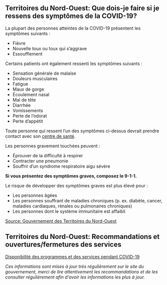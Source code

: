 ## Territoires du Nord-Ouest: Que dois-je faire si je ressens des symptômes de la COVID-19?

La plupart des personnes atteintes de la COVID-19 présentent les symptômes suivants :

- Fièvre
- Nouvelle toux ou toux qui s’aggrave
- Essoufflement

Certains patients ont également ressenti les symptômes suivants :

- Sensation générale de malaise
- Douleurs musculaires
- Fatigue
- Maux de gorge
- Écoulement nasal
- Mal de tête
- Diarrhée
- Vomissements
- Perte de l’odorat
- Perte d’appétit

Toute personne qui ressent l’un des symptômes ci-dessus devrait prendre contact avec son [centre de santé](https://www.hss.gov.nt.ca/fr/h%C3%B4pitaux-et-centres-de-sant%C3%A9).

Les personnes gravement touchées peuvent :

- Éprouver de la difficulté à respirer
- Contracter une pneumonie
- Souffrir d’un syndrome respiratoire aigu sévère

**Si vous présentez des symptômes graves, composez le 9-1-1.**

Le risque de développer des symptômes graves est plus élevé pour :

- Les personnes âgées
- Les personnes souffrant de maladies chroniques (p. ex. diabète, cancer, maladies cardiaques, rénales ou pulmonaires chroniques)
- Les personnes dont le système immunitaire est affaibli

[Source: Gouvernement des Territoires du Nord-Ouest](https://www.gov.nt.ca/covid-19/fr/services/%C3%A0-propos-de-la-covid-19/sympt%C3%B4mes-de-la-covid-19)

## Territoires du Nord-Ouest: Recommandations et ouvertures/fermetures des services

[Disponibilité des programmes et des services pendant COVID-19](https://www.gov.nt.ca/covid-19/fr/services/disponibilit%C3%A9-des-programmes-et-des-services-du-gtno)

_Ces informations sont mises à jour très régulièrement sur le site du gouvernement, merci de lire attentivement les recommandations et de les consulter régulièrement afin d'avoir les informations les plus à jour._
